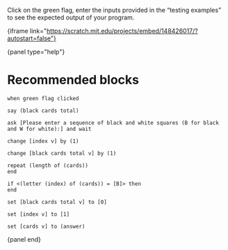 Click on the green flag, enter the inputs provided in the “testing examples” to
see the expected output of your program.

{iframe link="https://scratch.mit.edu/projects/embed/148426017/?autostart=false"}

{panel type="help"}

# Recommended blocks

```scratch
when green flag clicked

say (black cards total)

ask [Please enter a sequence of black and white squares (B for black and W for white):] and wait
```

```scratch
change [index v] by (1)

change [black cards total v] by (1)
```

```scratch
repeat (length of (cards))
end

if <(letter (index) of (cards)) = [B]> then
end
```

```scratch
set [black cards total v] to [0]

set [index v] to [1]

set [cards v] to (answer)
```

{panel end}
